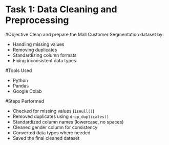 
# Task 1: Data Cleaning and Preprocessing

#Objective
Clean and prepare the Mall Customer Segmentation dataset by:
- Handling missing values
- Removing duplicates
- Standardizing column formats
- Fixing inconsistent data types

#Tools Used
- Python
- Pandas
- Google Colab

#Steps Performed
- Checked for missing values (`isnull()`)
- Removed duplicates using `drop_duplicates()`
- Standardized column names (lowercase, no spaces)
- Cleaned gender column for consistency
- Converted data types where needed
- Saved the final cleaned dataset



